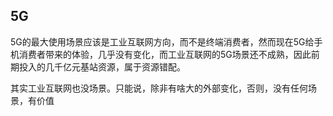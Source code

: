 ## 5G

5G的最大使用场景应该是工业互联网方向，而不是终端消费者，然而现在5G给手机消费者带来的体验，几乎没有变化，而工业互联网的5G场景还不成熟，因此前期投入的几千亿元基站资源，属于资源错配。

其实工业互联网也没场景。只能说，除非有啥大的外部变化，否则，没有任何场景，有价值